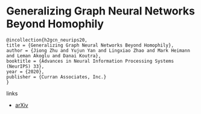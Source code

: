 # Generalizing Graph Neural Networks Beyond Homophily

```
@incollection{h2gcn_neurips20,
title = {Generalizing Graph Neural Networks Beyond Homophily},
author = {Jiong Zhu and Yujun Yan and Lingxiao Zhao and Mark Heimann and Leman Akoglu and Danai Koutra},
booktitle = {Advances in Neural Information Processing Systems (NeurIPS) 33},
year = {2020},
publisher = {Curran Associates, Inc.}
}
```

links
- [arXiv](https://arxiv.org/abs/2006.11468)
